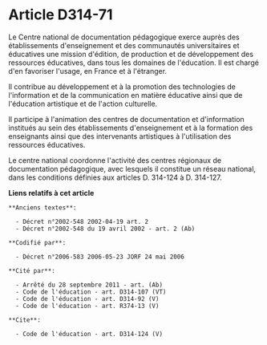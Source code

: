 # Article D314-71

Le Centre national de documentation pédagogique exerce auprès des établissements d'enseignement et des communautés
universitaires et éducatives une mission d'édition, de production et de développement des ressources éducatives, dans tous
les domaines de l'éducation. Il est chargé d'en favoriser l'usage, en France et à l'étranger. 

Il contribue au développement et à la promotion des technologies de l'information et de la communication en matière éducative
ainsi que de l'éducation artistique et de l'action culturelle. 

Il participe à l'animation des centres de documentation et d'information institués au sein des établissements d'enseignement
et à la formation des enseignants ainsi que des intervenants artistiques à l'utilisation des ressources éducatives. 

Le centre national coordonne l'activité des centres régionaux de documentation pédagogique, avec lesquels il constitue un
réseau national, dans les conditions définies aux articles D. 314-124 à D. 314-127.

**Liens relatifs à cet article**

	**Anciens textes**:

	  - Décret n°2002-548 2002-04-19 art. 2
	  - Décret n°2002-548 du 19 avril 2002 - art. 2 (Ab)

	**Codifié par**:

	  - Décret n°2006-583 2006-05-23 JORF 24 mai 2006

	**Cité par**:

	  - Arrêté du 28 septembre 2011 - art. (Ab)
	  - Code de l'éducation - art. D314-107 (VT)
	  - Code de l'éducation - art. D314-92 (V)
	  - Code de l'éducation - art. R374-13 (V)

	**Cite**:

	  - Code de l'éducation - art. D314-124 (V)

